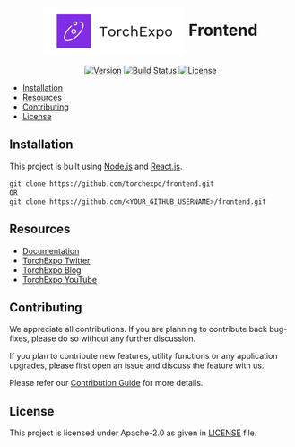 <h1 align="center">
 <img src="https://raw.githubusercontent.com/torchexpo/torchexpo/master/docs/source/_static/img/banner.png" alt="TorchExpo Logo" width="50%" align="center" />
 Frontend
</h1>

<p align="center">
 <a href="https://torchexpo.now.sh"><img src="https://img.shields.io/github/package-json/v/prabhuomkar/frontend" alt="Version"></a>
 <a href="https://circleci.com/gh/prabhuomkar/frontend"><img src="https://circleci.com/gh/prabhuomkar/frontend.svg?style=svg" alt="Build Status"></a>
 <a href="LICENSE"><img src="https://img.shields.io/github/license/prabhuomkar/frontend" alt="License"></a>
</p>

- [Installation](#installation)
- [Resources](#resources)
- [Contributing](#contributing)
- [License](#license)

## Installation

This project is built using [Node.js](https://nodejs.org/en/) and [React.js](https://reactjs.org).

```shell script
git clone https://github.com/torchexpo/frontend.git
OR
git clone https://github.com/<YOUR_GITHUB_USERNAME>/frontend.git
```

## Resources

* [Documentation](https://torchexpo.rtfd.io)
* [TorchExpo Twitter](https://twitter.com/torchexpo)
* [TorchExpo Blog](https://medium.com/torchexpo)
* [TorchExpo YouTube](https://www.youtube.com/channel/UCR76Qj9S9h-gAH9RSnJ6u8g)

## Contributing

We appreciate all contributions. If you are planning to contribute back bug-fixes, please do so
without any further discussion.  

If you plan to contribute new features, utility functions or any application upgrades, please first
open an issue and discuss the feature with us.

Please refer our [Contribution Guide](CONTRIBUTING.md) for more details.

## License

This project is licensed under Apache-2.0 as given in [LICENSE](LICENSE) file.